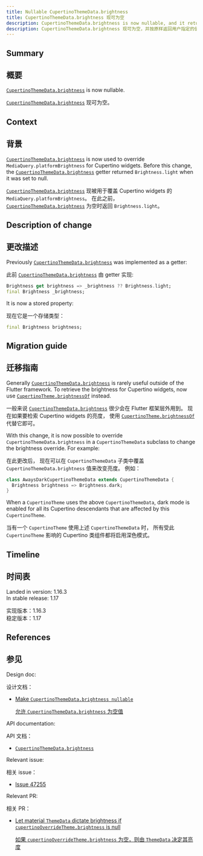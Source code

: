 ```yaml
---
title: Nullable CupertinoThemeData.brightness
title: CupertinoThemeData.brightness 现可为空
description: CupertinoThemeData.brightness is now nullable, and it returns the value specified by the user (defaults to null) as is.
description: CupertinoThemeData.brightness 现可为空，并按原样返回用户指定的值（默认为 null）。
---
```


## Summary

## 概要
[`CupertinoThemeData.brightness`] is now nullable.

[`CupertinoThemeData.brightness`] 现可为空。

## Context

## 背景

[`CupertinoThemeData.brightness`][] is now used to
override `MediaQuery.platformBrightness` for Cupertino widgets.
Before this change, the [`CupertinoThemeData.brightness`][]
getter returned `Brightness.light` when it was set to null.

[`CupertinoThemeData.brightness`][] 现被用于覆盖 Cupertino widgets 的 `MediaQuery.platformBrightness`。
在此之前，
[`CupertinoThemeData.brightness`][] 为空时返回 `Brightness.light`。

## Description of change

## 更改描述

Previously [`CupertinoThemeData.brightness`][]
was implemented as a getter:

此前 [`CupertinoThemeData.brightness`][] 由 getter 实现:

<!-- skip -->
```dart
Brightness get brightness => _brightness ?? Brightness.light;
final Brightness _brightness;
```

It is now a stored property:

现在它是一个存储类型：

<!-- skip -->
```dart
final Brightness brightness;
```

## Migration guide

## 迁移指南

Generally [`CupertinoThemeData.brightness`][]
is rarely useful outside of the Flutter framework.
To retrieve the brightness for Cupertino widgets,
now use [`CupertinoTheme.brightnessOf`][] instead.

一般来说 [`CupertinoThemeData.brightness`][] 很少会在 Flutter 框架层外用到。
现在如果要检索 Cupertino widgets 的亮度，
使用 [`CupertinoTheme.brightnessOf`][] 代替它即可。

With this change, it is now possible to override
`CupertinoThemeData.brightness` in a `CupertinoThemeData`
subclass to change the brightness override. For example:

在此更改后，
现在可以在 `CupertinoThemeData` 子类中覆盖 `CupertinoThemeData.brightness` 值来改变亮度。
例如：

<!-- skip -->
```dart
class AwaysDarkCupertinoThemeData extends CupertinoThemeData {
  Brightness brightness => Brightness.dark;
}
```

When a `CupertinoTheme` uses the above `CupertinoThemeData`,
dark mode is enabled for all its Cupertino descendants
that are affected by this `CupertinoTheme`.

当有一个 `CupertinoTheme` 使用上述 `CupertinoThemeData` 时，
所有受此 `CupertinoTheme` 影响的 Cupertino 类组件都将启用深色模式。

## Timeline

## 时间表

Landed in version: 1.16.3<br>
In stable release: 1.17

实现版本：1.16.3<br>
稳定版本：1.17

## References

## 参见

Design doc:

设计文档：
* [Make `CupertinoThemeData.brightness nullable`][]

  [允许 `CupertinoThemeData.brightness` 为空值][Make `CupertinoThemeData.brightness nullable`]

API documentation:

API 文档：
* [`CupertinoThemeData.brightness`][]

Relevant issue:

相关 issue：
* [Issue 47255][]

Relevant PR:

相关 PR：
* [Let material `ThemeData` dictate brightness if `cupertinoOverrideTheme.brightness` is null][]

  [如果 `cupertinoOverrideTheme.brightness` 为空，则由 `ThemeData` 决定其亮度][Let material `ThemeData` dictate brightness if `cupertinoOverrideTheme.brightness` is null]


[`CupertinoTheme.brightnessOf`]: {{site.api}}/flutter/cupertino/CupertinoTheme/brightnessOf.html
[`CupertinoThemeData.brightness`]: {{site.api}}/flutter/cupertino/CupertinoThemeData/brightness.html
[Issue 47255]: {{site.github}}/flutter/flutter/issues/47255
[Let material `ThemeData` dictate brightness if `cupertinoOverrideTheme.brightness` is null]: {{site.github}}/flutter/flutter/pull/47249
[Make `CupertinoThemeData.brightness nullable`]: /go/nullable-cupertinothemedata-brightness
